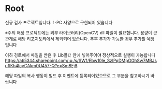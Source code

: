 # Root
신규 검사 프로젝트입니다. 1-PC 사양으로 구현되어 있습니다




※주의
해당 프로젝트에는 외부 라이브러리(OpenCV) dll 파일이 필요합니다. 용량이 큰 관계로 해당 리포지토리에서 제외되어 있습니다. 추후 추가가 가능한 경우 추가할 예정입니다

이하 경로에서 파일을 받은 후 Lib폴더 안에 넣어주어야 정상적으로 실행이 가능합니다
https://ati5344.sharepoint.com/:u:/s/SW1/Ebw10le_SzlPqDMpOOhSw7MBJsuflKh4IcvCAkm0U457-Q?e=Sm8Ej8

해당 파일의 복사 행동이 빌드 후 이벤트에 등록되어있으므로 그 부분을 참고하시기 바랍니다
